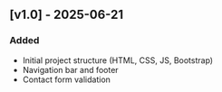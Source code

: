 ## [v1.0] - 2025-06-21
### Added
- Initial project structure (HTML, CSS, JS, Bootstrap)
- Navigation bar and footer
- Contact form validation
